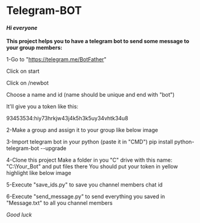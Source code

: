 # Telegram-BOT
#### *Hi everyone*

**This project helps you to have a telegram bot to send some message to your group members:**

1-Go to "https://telegram.me/BotFather"

Click on start 

Click on /newbot

Choose a name and id (name should be unique and end with "bot")

It'll give you a token like this:

93453534:hiy73hrkjw43j4k5h3k5uy34vhtk34u8

2-Make a group and assign it to your group like below image
 
3-Import telegram bot in your python (paste it in "CMD")
	pip install python-telegram-bot --upgrade

4-Clone this project
	Make a folder in you "C" drive with this name: "C:\Your_Bot" and put files there
	You should put your token in yellow highlight like below image
 

5-Execute "save_ids.py" to save you channel members chat id

6-Execute "send_message.py" to send everything you saved in "Message.txt" to all you channel members

*Good luck*
